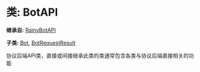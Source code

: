 # 类: BotAPI  
  
**继承自:** [RainyBotAPI](https://docs.godotengine.org/en/latest/classes/class_rainybotapi.html)  
  
**子类:** [Bot](https://docs.godotengine.org/en/latest/classes/class_bot.html), [BotRequestResult](https://docs.godotengine.org/en/latest/classes/class_botrequestresult.html)  
  
协议后端API类，直接或间接继承此类的类通常包含各类与协议后端直接相关的功能  
  

